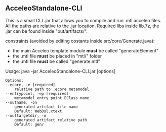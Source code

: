 ## AcceleoStandalone-CLI

This is a small CLI .jar that allows you to compile and run .mtl acceleo files.
All the paths are relative to the .jar location.
Required libs inside lib.7z, the .jar can be found inside "out/artifacts/".

constraints (avoided by editing costants inside src/core/Generate.java):
* the main Acceleo template module **must** be called "generateElement"
* the .mtl file **must** be placed in "mtl/" folder
* the .mtl file **must** be called "generate.mtl"

Usage: java -jar AcceleoStandalone-CLI.jar [options]
	
	Options:
	--ecore, -e [required]
	  	relative path to .ecore metamodel
	--entrypoint, -ep [required]
	  	metamodel entry point EClass name
	--outname, -on
	  	generated artifact file name
	  	Default: WebDsl.xtext
	--outtargetdir, -o
	  	generated artifact relative path
	 	Default: gen/

